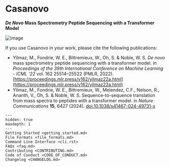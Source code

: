 # Casanovo

**_De Novo_ Mass Spectrometry Peptide Sequencing with a Transformer Model**

![image](https://user-images.githubusercontent.com/32707537/152622912-ca87da20-a64c-4e3f-9ca1-721c6b0d9c64.png)

If you use Casanovo in your work, please cite the following publications:

- Yilmaz, M., Fondrie, W. E., Bittremieux, W., Oh, S. & Noble, W. S. *De novo* mass spectrometry peptide sequencing with a transformer model. in *Proceedings of the 39th International Conference on Machine Learning - ICML '22* vol. 162 25514–25522 (PMLR, 2022). [https://proceedings.mlr.press/v162/yilmaz22a.html](https://proceedings.mlr.press/v162/yilmaz22a.html)
- Yilmaz, M., Fondrie, W. E., Bittremieux, W., Melendez, C.F., Nelson, R., Ananth, V., Oh, S. & Noble, W. S. Sequence-to-sequence translation from mass spectra to peptides with a transformer model. in *Nature Communications* **15**, 6427 (2024). [doi:10.1038/s41467-024-49731-x](https://doi.org/10.1038/s41467-024-49731-x)

```{toctree}
---
hidden: true
maxdepth: 1
---
Getting Started <getting_started.md>
File Formats <file_formats.md>
Command Line Interface <cli.rst>
FAQs <faq.md>
Contributing <CONTRIBUTING.md>
Code of Conduct <CODE_OF_CONDUCT.md>
Changelog <CHANGELOG.md>
```
